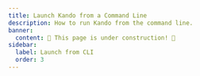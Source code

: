```yaml
---
title: Launch Kando from a Command Line
description: How to run Kando from the command line.
banner:
  content: 🚧 This page is under construction! 🚧
sidebar:
  label: Launch from CLI
  order: 3
---
```

